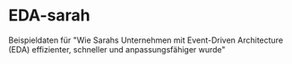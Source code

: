 # EDA-sarah
Beispieldaten für "Wie Sarahs Unternehmen mit Event-Driven Architecture (EDA) effizienter, schneller und anpassungsfähiger wurde"
